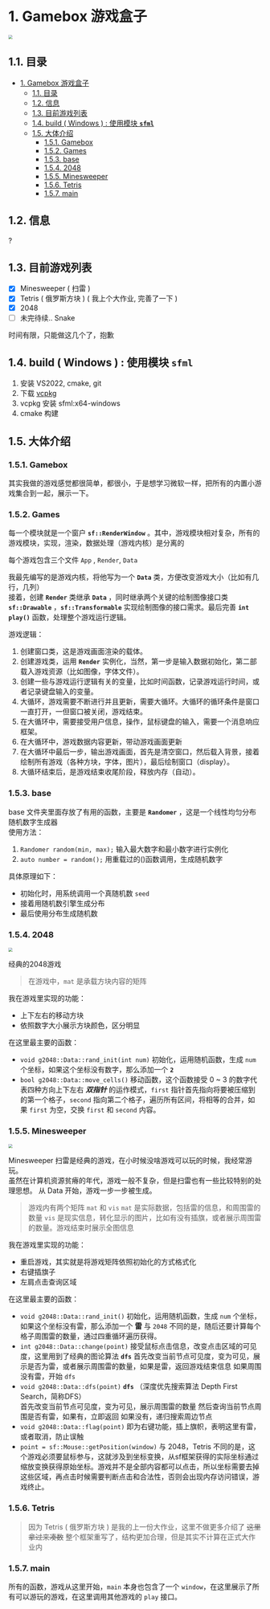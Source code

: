 # 1. Gamebox 游戏盒子

<img src="images/gamebox.png" style="zoom:50%;" />

## 1.1. 目录
- [1. Gamebox 游戏盒子](#1-gamebox-游戏盒子)
  - [1.1. 目录](#11-目录)
  - [1.2. 信息](#12-信息)
  - [1.3. 目前游戏列表](#13-目前游戏列表)
  - [1.4. build ( Windows ) : 使用模块 **`sfml`**](#14-build--windows---使用模块-sfml)
  - [1.5. 大体介绍](#15-大体介绍)
    - [1.5.1. Gamebox](#151-gamebox)
    - [1.5.2. Games](#152-games)
    - [1.5.3. base](#153-base)
    - [1.5.4. 2048](#154-2048)
    - [1.5.5. Minesweeper](#155-minesweeper)
    - [1.5.6. Tetris](#156-tetris)
    - [1.5.7. main](#157-main)

## 1.2. 信息

?

## 1.3. 目前游戏列表

- [x] Minesweeper ( 扫雷 )
- [x] Tetris ( 俄罗斯方块 ) ( 我上个大作业, 完善了一下 )
- [x] 2048
- [ ] 未完待续.. Snake 

时间有限，只能做这几个了，抱歉

## 1.4. build ( Windows ) : 使用模块 **`sfml`**

1. 安装 VS2022, cmake, git
2. 下载 [vcpkg](https://vcpkg.io)
3. vcpkg 安装 sfml:x64-windows
4. cmake 构建

## 1.5. 大体介绍 

### 1.5.1. Gamebox

其实我做的游戏感觉都很简单，都很小，于是想学习微软一样，把所有的内置小游戏集合到一起，展示一下。

### 1.5.2. Games

每一个模块就是一个窗户 **`sf::RenderWindow`** 。其中，游戏模块相对复杂，所有的游戏模块，实现，渲染，数据处理（游戏内核）是分离的  

每个游戏包含三个文件 `App` , `Render`, `Data`

我最先编写的是游戏内核，将他写为一个 **`Data`** 类，方便改变游戏大小（比如有几行，几列）  
接着，创建 **`Render`** 类继承 **`Data`** ，同时继承两个关键的绘制图像接口类 **`sf::Drawable`** ，**`sf::Transformable`** 实现绘制图像的接口需求。最后完善 **`int play()`** 函数，处理整个游戏运行逻辑。

游戏逻辑：
1. 创建窗口类，这是游戏画面渲染的载体。
2. 创建游戏类，运用 **`Render`** 实例化，当然，第一步是输入数据初始化，第二部载入游戏资源（比如图像，字体文件）。
3. 创建一些与游戏运行逻辑有关的变量，比如时间函数，记录游戏运行时间，或者记录键盘输入的变量。
4. 大循环，游戏需要不断进行并且更新，需要大循环。大循环的循环条件是窗口一直打开，一但窗口被关闭，游戏结束。
5. 在大循环中，需要接受用户信息，操作，鼠标键盘的输入，需要一个消息响应框架。
6. 在大循环中，游戏数据内容更新，带动游戏画面更新
7. 在大循环中最后一步，输出游戏画面，首先是清空窗口，然后载入背景，接着绘制所有游戏（各种方块，字体，图片），最后绘制窗口（display）。
8. 大循环结束后，是游戏结束收尾阶段，释放内存（自动）。

### 1.5.3. base

base 文件夹里面存放了有用的函数，主要是 **`Randomer`** ，这是一个线性均匀分布随机数字生成器  
使用方法：
1. ``` Randomer random(min, max); ``` 输入最大数字和最小数字进行实例化
2. ``` auto number = random(); ``` 用重载过的()函数调用，生成随机数字 

具体原理如下：
- 初始化时，用系统调用一个真随机数 `seed`
- 接着用随机数引擎生成分布
- 最后使用分布生成随机数

### 1.5.4. 2048

<img src="images/g2048.png" style="zoom:50%;" />

经典的2048游戏

> 在游戏中，`mat` 是承载方块内容的矩阵  

我在游戏里实现的功能：
- 上下左右的移动方块
- 依照数字大小展示方块颜色，区分明显

在这里最主要的函数：
- `void g2048::Data::rand_init(int num)` 
  初始化，运用随机函数，生成 `num` 个坐标，如果这个坐标没有数字，那么添加一个 **`2`**
- `bool g2048::Data::move_cells()`
  移动函数，这个函数接受 0 ~ 3 的数字代表四种方向上下左右
  ***双指针*** 的运作模式，`first` 指针首先指向将要被压缩到的第一个格子，`second` 指向第二个格子，遍历所有区间，将相等的合并，如果 `first` 为空，交换 `first` 和 `second` 内容。

### 1.5.5. Minesweeper
<img src="Images/mines.png" style="zoom:50%;" />

Minesweeper 扫雷是经典的游戏，在小时候没啥游戏可以玩的时候，我经常游玩。  
虽然在计算机资源贫瘠的年代，游戏一般不复杂，但是扫雷也有一些比较特别的处理思想。
从 Data 开始，游戏一步一步被生成。

> 游戏内有两个矩阵 `mat` 和 `vis`
> `mat` 是实际数据，包括雷的信息，和周围雷的数量
> `vis` 是现实信息，转化显示的图片，比如有没有插旗，或者展示周围雷的数量。游戏结束时展示全图信息

我在游戏里实现的功能：
- 重启游戏，其实就是将游戏矩阵依照初始化的方式格式化
- 右键插旗子
- 左肩点击查询区域

在这里最主要的函数：
- `void g2048::Data::rand_init()`
  初始化，运用随机函数，生成 `num` 个坐标，如果这个坐标没有雷，那么添加一个 **雷**
  与 `2048` 不同的是，随后还要计算每个格子周围雷的数量，通过四重循环遍历获得。
- `int g2048::Data::change(point)`
  接受鼠标点击信息，改变点击区域的可见度，这里用到了经典的图论算法 **`dfs`**
  首先改变当前节点可见度，变为可见，展示是否为雷，或者展示周围雷的数量，如果是雷，返回游戏结束信息
  如果周围没有雷，开始 `dfs`
- `void g2048::Data::dfs(point)`
  **`dfs`** （深度优先搜索算法 Depth First Search，简称DFS）  
  首先改变当前节点可见度，变为可见，展示周围雷的数量
  然后查询当前节点周围是否有雷，如果有，立即返回
  如果没有，递归搜索周边节点
- `void g2048::Data::flag(point)`
  即为右键功能，插上旗帜，表明这里有雷，或者取消，防止误触
- `point = sf::Mouse::getPosition(window)`
  与 2048，Tetris 不同的是，这个游戏必须要鼠标参与，这就涉及到坐标变换，从sf框架获得的实际坐标通过缩放变换获得原始坐标。游戏并不是全部内容都可以点击，所以坐标需要去掉这些区域，再点击时候需要判断点击和合法性，否则会出现内存访问错误，游戏终止。

### 1.5.6. Tetris

> 因为 Tetris ( 俄罗斯方块 ) 是我的上一份大作业，这里不做更多介绍了
> ~~这里拿过来凑数~~
> 整个框架重写了，结构更加合理，但是其实不计算在正式大作业内

### 1.5.7. main

所有的函数，游戏从这里开始，`main` 本身也包含了一个 `window`，在这里展示了所有可以游玩的游戏，在这里调用其他游戏的 `play` 接口。
